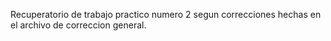 Recuperatorio de trabajo practico numero 2 segun correcciones hechas en el archivo de correccion general.

